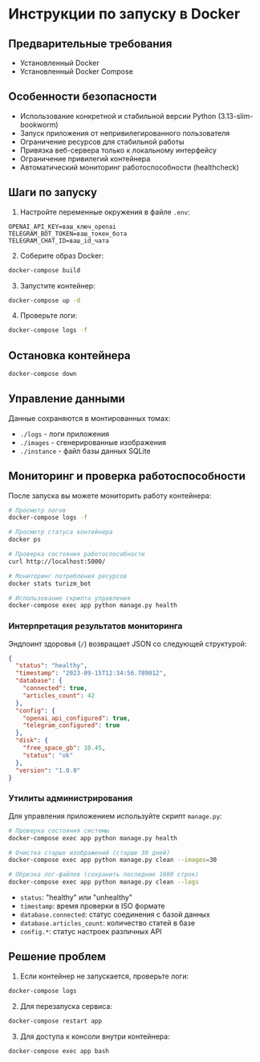 # Инструкции по запуску в Docker

## Предварительные требования

- Установленный Docker
- Установленный Docker Compose

## Особенности безопасности

- Использование конкретной и стабильной версии Python (3.13-slim-bookworm)
- Запуск приложения от непривилегированного пользователя
- Ограничение ресурсов для стабильной работы
- Привязка веб-сервера только к локальному интерфейсу
- Ограничение привилегий контейнера
- Автоматический мониторинг работоспособности (healthcheck)

## Шаги по запуску

1. Настройте переменные окружения в файле `.env`:

```
OPENAI_API_KEY=ваш_ключ_openai
TELEGRAM_BOT_TOKEN=ваш_токен_бота
TELEGRAM_CHAT_ID=ваш_id_чата
```

2. Соберите образ Docker:

```bash
docker-compose build
```

3. Запустите контейнер:

```bash
docker-compose up -d
```

4. Проверьте логи:

```bash
docker-compose logs -f
```

## Остановка контейнера

```bash
docker-compose down
```

## Управление данными

Данные сохраняются в монтированных томах:
- `./logs` - логи приложения
- `./images` - сгенерированные изображения
- `./instance` - файл базы данных SQLite

## Мониторинг и проверка работоспособности

После запуска вы можете мониторить работу контейнера:

```bash
# Просмотр логов
docker-compose logs -f

# Просмотр статуса контейнера
docker ps

# Проверка состояния работоспособности
curl http://localhost:5000/

# Мониторинг потребления ресурсов
docker stats turizm_bot

# Использование скрипта управления
docker-compose exec app python manage.py health
```

### Интерпретация результатов мониторинга

Эндпоинт здоровья (`/`) возвращает JSON со следующей структурой:

```json
{
  "status": "healthy",
  "timestamp": "2023-09-15T12:34:56.789012",
  "database": {
    "connected": true,
    "articles_count": 42
  },
  "config": {
    "openai_api_configured": true,
    "telegram_configured": true
  },
  "disk": {
    "free_space_gb": 10.45,
    "status": "ok"
  },
  "version": "1.0.0"
}
```

### Утилиты администрирования

Для управления приложением используйте скрипт `manage.py`:

```bash
# Проверка состояния системы
docker-compose exec app python manage.py health

# Очистка старых изображений (старше 30 дней)
docker-compose exec app python manage.py clean --images=30

# Обрезка лог-файлов (сохранить последние 1000 строк)
docker-compose exec app python manage.py clean --logs
```

- `status`: "healthy" или "unhealthy"
- `timestamp`: время проверки в ISO формате
- `database.connected`: статус соединения с базой данных
- `database.articles_count`: количество статей в базе
- `config.*`: статус настроек различных API

## Решение проблем

1. Если контейнер не запускается, проверьте логи:
```bash
docker-compose logs
```

2. Для перезапуска сервиса:
```bash
docker-compose restart app
```

3. Для доступа к консоли внутри контейнера:
```bash
docker-compose exec app bash
```
